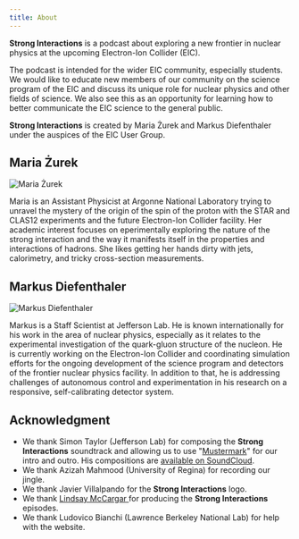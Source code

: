 ```yaml
---
title: About
---
```


**Strong Interactions** is a podcast about exploring a new frontier in nuclear physics at the upcoming Electron-Ion Collider (EIC). 

The podcast is intended for the wider EIC community, especially students. We would like to educate new members of our community on the science program of the EIC and discuss its unique role for nuclear physics and other fields of science. We also see this as an opportunity for learning how to better communicate the EIC science to the general public. 

**Strong Interactions** is created by Maria Żurek and Markus Diefenthaler under the auspices of the EIC User Group. 


## Maria Żurek

![Maria Żurek](/images/profile/maria.png)

Maria is an Assistant Physicist at Argonne National Laboratory trying to unravel the mystery of the origin of the spin of the proton with the STAR and CLAS12 experiments and the future Electron-Ion Collider facility.
Her academic interest focuses on eperimentally exploring the nature of the strong interaction and the way it manifests itself in the properties and interactions of hadrons. She likes getting her hands dirty with jets, calorimetry, and tricky cross-section measurements.  

## Markus Diefenthaler

![Markus Diefenthaler](/images/profile/markus.jpg)

Markus is a Staff Scientist at Jefferson Lab. He is known internationally for his work in the area of nuclear physics, especially as it relates to the experimental investigation of the quark-gluon structure of the nucleon. He is currently working on the Electron-Ion Collider and coordinating simulation efforts for the ongoing development of the science program and detectors of the frontier nuclear physics facility. In addition to that, he is addressing challenges of autonomous control and experimentation in his research on a responsive, self-calibrating detector system.

## Acknowledgment

* We thank Simon Taylor (Jefferson Lab) for composing the **Strong Interactions** soundtrack and allowing us to use "[Mustermark](https://soundcloud.com/user-618336161/filaments-from-the-void)" for our intro and outro. His compositions are [available on SoundCloud](https://soundcloud.com/user-618336161). 
* We thank Azizah Mahmood (University of Regina) for recording our jingle. 
* We thank Javier Villalpando for the **Strong Interactions** logo. 
* We thank [Lindsay McCargar ](https://lindsaymccargar.com) for producing the **Strong Interactions** episodes. 
* We thank Ludovico Bianchi (Lawrence Berkeley National Lab) for help with the website.
